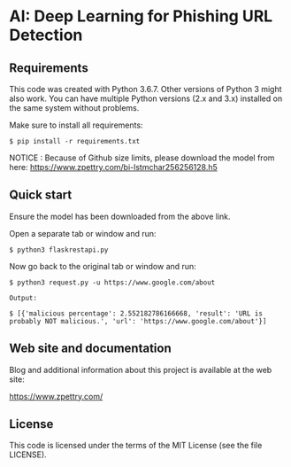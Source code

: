 AI: Deep Learning for Phishing URL Detection
=======================================

Requirements
------------

This code was created with Python 3.6.7. Other versions of Python 3 might also work.  You can have multiple Python
versions (2.x and 3.x) installed on the same system without problems.

Make sure to install all requirements:

    $ pip install -r requirements.txt

NOTICE : Because of Github size limits, please download the model from here: https://www.zpettry.com/bi-lstmchar256256128.h5

Quick start
-----------

Ensure the model has been downloaded from the above link.

Open a separate tab or window and run:

    $ python3 flaskrestapi.py

Now go back to the original tab or window and run:

    $ python3 request.py -u https://www.google.com/about

    Output:

    $ [{'malicious percentage': 2.552182786166668, 'result': 'URL is probably NOT malicious.', 'url': 'https://www.google.com/about'}]


Web site and documentation
--------------------------

Blog and additional information about this project is available at the web site:

  https://www.zpettry.com/

License
-------

This code is licensed under the terms of the MIT License (see the file
LICENSE).

